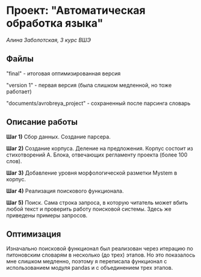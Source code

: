 # Проект: "Автоматическая обработка языка"
_Алина Заболотская, 3 курс ВШЭ_

## Файлы
"final" - итоговая оптимизированная версия

"version 1" - первая версия (была слишком медленной, но тоже работает)

"documents/avrobreya_project" - сохраненный после парсинга словарь

## Описание работы
__Шаг 1)__ Сбор данных. Создание парсера. 

__Шаг 2)__ Создание корпуса. Деление на предложения. Корпус состоит из стихотворений А. Блока, отвечающих регламенту проекта (более 100 слов).

__Шаг 3)__ Добавление уровня морфологической разметки Mystem в корпус.

__Шаг 4)__ Реализация поискового функционала.

__Шаг 5)__ Поиск. Сама строка запроса, в которую читатель может вбить любой текст и проверить работу поисковой системы. Здесь же приведены примеры запросов.

## Оптимизация
Изначально поисковой функционал был реализован через итерацию по питоновским словарям в несколько (до трех) этапов. Но это показалось мне слишком медленно, поэтому я переписала функционал с использованием модуля pandas и с объединением трех этапов.
